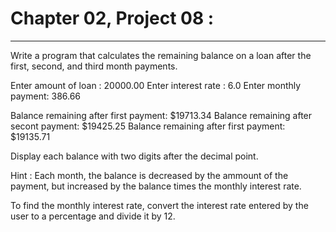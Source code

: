 # Chapter 02, Project 08 : 
----

Write a program that calculates the remaining balance on a loan after the first, second, and third month payments.

Enter amount of loan : 20000.00
Enter interest rate  : 6.0
Enter monthly payment: 386.66

Balance remaining after first payment:   $19713.34 
Balance remaining after secont payment:  $19425.25
Balance remaining after first payment:   $19135.71

Display each balance with two digits after the decimal point.

Hint : Each month, the balance is decreased by the ammount of the payment, but increased by the balance times
the monthly interest rate. 

To find the monthly interest rate, convert the interest rate entered by the user to a percentage and divide it by 12.